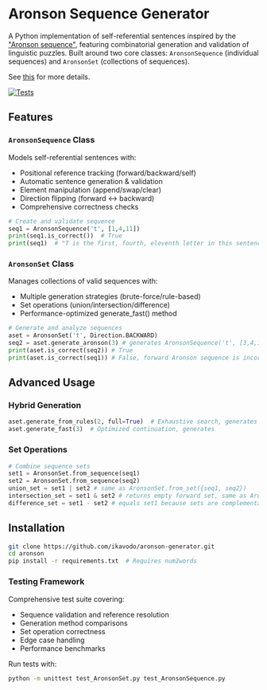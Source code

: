 # Aronson Sequence Generator

A Python implementation of self-referential sentences inspired by the ["Aronson sequence"](https://oeis.org/A005224), featuring combinatorial generation and validation of linguistic puzzles. Built around two core classes: `AronsonSequence` (individual sequences) and `AronsonSet` (collections of sequences).

See [this](https://ikavodo.github.io/aronson-1/) for more details.

[![Tests](https://img.shields.io/badge/tests-90%25%20coverage-green)](https://github.com/ikavodo/aronson-generator/actions)

## Features

### `AronsonSequence` Class
Models self-referential sentences with:
- Positional reference tracking (forward/backward/self)
- Automatic sentence generation & validation
- Element manipulation (append/swap/clear)
- Direction flipping (forward ↔ backward)
- Comprehensive correctness checks

```python
# Create and validate sequence
seq1 = AronsonSequence('t', [1,4,11])
print(seq1.is_correct())  # True
print(seq1)  # "T is the first, fourth, eleventh letter in this sentence..."
```

### `AronsonSet` Class
Manages collections of valid sequences with:

- Multiple generation strategies (brute-force/rule-based)
- Set operations (union/intersection/difference)
- Performance-optimized generate_fast() method

```python
# Generate and analyze sequences
aset = AronsonSet('t', Direction.BACKWARD)
seq2 = aset.generate_aronson(3) # generates AronsonSequence('t', [3,4,11], Direction.BACKWARD)
print(aset.is_correct(seq2)) # True
print(aset.is_correct(seq1)) # False, forward Aronson sequence is incorrect in a backward set
```

## Advanced Usage
### Hybrid Generation
```python
aset.generate_from_rules(2, full=True)  # Exhaustive search, generates 67 sequences
aset.generate_fast(3)  # Optimized continuation, generates 
```

### Set Operations
```python
# Combine sequence sets
set1 = AronsonSet.from_sequence(seq1)
set2 = AronsonSet.from_sequence(seq2) 
union_set = set1 | set2 # same as AronsonSet.from_set({seq1, seq2})
intersection_set = set1 & set2 # returns empty forward set, same as AronsonSet('t') 
difference_set = set1 - set2 # equals set1 because sets are complementary
```

## Installation
```bash
git clone https://github.com/ikavodo/aronson-generator.git
cd aronson
pip install -r requirements.txt  # Requires num2words
```

### Testing Framework
Comprehensive test suite covering:

- Sequence validation and reference resolution
- Generation method comparisons
- Set operation correctness
- Edge case handling
- Performance benchmarks

Run tests with:
```bash
python -m unittest test_AronsonSet.py test_AronsonSequence.py
```
